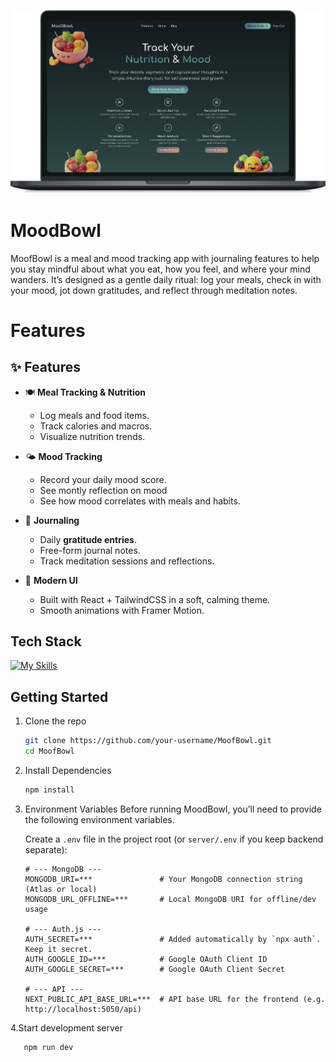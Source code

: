 <p align="center">
  <img src="/public/images/github/Intro.png" alt="Project Name">
</p>

# MoodBowl

MoofBowl is a meal and mood tracking app with journaling features to help you stay mindful about what you eat, how you feel, and where your mind wanders. It’s designed as a gentle daily ritual: log your meals, check in with your mood, jot down gratitudes, and reflect through meditation notes.

# Features

## ✨ Features

- 🍽️ **Meal Tracking & Nutrition**

  - Log meals and food items.
  - Track calories and macros.
  - Visualize nutrition trends.

- 🌤️ **Mood Tracking**

  - Record your daily mood score.
  - See montly reflection on mood
  - See how mood correlates with meals and habits.

- 📓 **Journaling**

  - Daily **gratitude entries**.
  - Free-form journal notes.
  - Track meditation sessions and reflections.

- 🎨 **Modern UI**
  - Built with React + TailwindCSS in a soft, calming theme.
  - Smooth animations with Framer Motion.

## Tech Stack

<!--- # "Verify icons availability here https://github.com/tandpfun/skill-icons" -->

[![My Skills](https://skillicons.dev/icons?i=ts,nextjs,react,tailwind,nextjs)](https://skillicons.dev)

## Getting Started

1. Clone the repo
   ```bash
   git clone https://github.com/your-username/MoofBowl.git
   cd MoofBowl
   ```
2. Install Dependencies

   ```bash
   npm install
   ```

3. Environment Variables
   Before running MoodBowl, you’ll need to provide the following environment variables.

   Create a `.env` file in the project root (or `server/.env` if you keep backend separate):

   ```dotenv
   # --- MongoDB ---
   MONGODB_URI=***               # Your MongoDB connection string (Atlas or local)
   MONGODB_URL_OFFLINE=***       # Local MongoDB URI for offline/dev usage

   # --- Auth.js ---
   AUTH_SECRET=***               # Added automatically by `npx auth`. Keep it secret.
   AUTH_GOOGLE_ID=***            # Google OAuth Client ID
   AUTH_GOOGLE_SECRET=***        # Google OAuth Client Secret

   # --- API ---
   NEXT_PUBLIC_API_BASE_URL=***  # API base URL for the frontend (e.g. http://localhost:5050/api)
   ```

4.Start development server

```bash
   npm run dev
```
